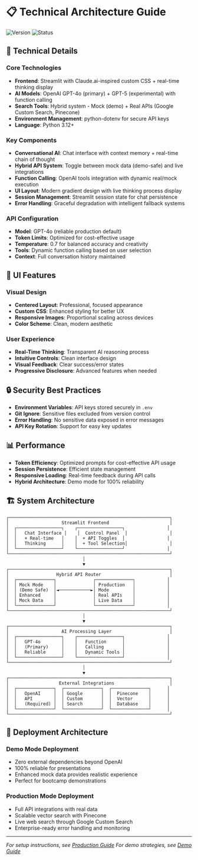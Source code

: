 # 📋 Technical Architecture Guide

![Version](https://img.shields.io/badge/Version-2.4.0-blue)
![Status](https://img.shields.io/badge/Status-Production%20Ready-brightgreen)

## 🔧 Technical Details

### Core Technologies
- **Frontend**: Streamlit with Claude.ai-inspired custom CSS + real-time thinking display
- **AI Models**: OpenAI GPT-4o (primary) + GPT-5 (experimental) with function calling
- **Search Tools**: Hybrid system - Mock (demo) + Real APIs (Google Custom Search, Pinecone)
- **Environment Management**: python-dotenv for secure API keys
- **Language**: Python 3.12+

### Key Components
- **Conversational AI**: Chat interface with context memory + real-time chain of thought
- **Hybrid API System**: Toggle between mock data (demo-safe) and live integrations
- **Function Calling**: OpenAI tools integration with dynamic real/mock execution
- **UI Layout**: Modern gradient design with live thinking process display
- **Session Management**: Streamlit session state for chat persistence
- **Error Handling**: Graceful degradation with intelligent fallback systems

### API Configuration
- **Model**: GPT-4o (reliable production default)
- **Token Limits**: Optimized for cost-effective usage
- **Temperature**: 0.7 for balanced accuracy and creativity
- **Tools**: Dynamic function calling based on user selection
- **Context**: Full conversation history maintained

## 🎨 UI Features

### Visual Design
- **Centered Layout**: Professional, focused appearance
- **Custom CSS**: Enhanced styling for better UX
- **Responsive Images**: Proportional scaling across devices
- **Color Scheme**: Clean, modern aesthetic

### User Experience
- **Real-Time Thinking**: Transparent AI reasoning process
- **Intuitive Controls**: Clean interface design
- **Visual Feedback**: Clear success/error states
- **Progressive Disclosure**: Advanced features when needed

## 🔒 Security Best Practices

- **Environment Variables**: API keys stored securely in `.env`
- **Git Ignore**: Sensitive files excluded from version control
- **Error Handling**: No sensitive data exposed in error messages
- **API Key Rotation**: Support for easy key updates

## 📊 Performance

- **Token Efficiency**: Optimized prompts for cost-effective API usage
- **Session Persistence**: Efficient state management
- **Responsive Loading**: Real-time feedback during API calls
- **Hybrid Architecture**: Demo mode for 100% reliability

## 🏗️ **System Architecture**

```
┌─────────────────────────────────────────────────────────────┐
│                    Streamlit Frontend                       │
│  ┌─────────────────┐    ┌─────────────────┐                │
│  │   Chat Interface │    │  Control Panel  │                │
│  │   + Real-time   │    │  + API Toggles  │                │
│  │   Thinking      │    │  + Tool Selection│                │
│  └─────────────────┘    └─────────────────┘                │
└─────────────────────────────────────────────────────────────┘
                             │
                             ▼
┌─────────────────────────────────────────────────────────────┐
│                  Hybrid API Router                          │
│  ┌──────────────┐              ┌──────────────┐            │
│  │ Mock Mode    │              │ Production   │            │
│  │ (Demo Safe)  │◄────────────►│ Mode         │            │
│  │ Enhanced     │              │ Real APIs    │            │
│  │ Mock Data    │              │ Live Data    │            │
│  └──────────────┘              └──────────────┘            │
└─────────────────────────────────────────────────────────────┘
                             │
                             ▼
┌─────────────────────────────────────────────────────────────┐
│                    AI Processing Layer                      │
│  ┌─────────────────┐    ┌─────────────────┐                │
│  │   GPT-4o        │    │   Function      │                │
│  │   (Primary)     │    │   Calling       │                │
│  │   Reliable      │    │   Dynamic Tools │                │
│  └─────────────────┘    └─────────────────┘                │
└─────────────────────────────────────────────────────────────┘
                             │
                             ▼
┌─────────────────────────────────────────────────────────────┐
│                   External Integrations                     │
│  ┌──────────────┐  ┌──────────────┐  ┌──────────────┐      │
│  │   OpenAI     │  │ Google       │  │  Pinecone    │      │
│  │   API        │  │ Custom       │  │  Vector      │      │
│  │   (Required) │  │ Search       │  │  Database    │      │
│  └──────────────┘  └──────────────┘  └──────────────┘      │
└─────────────────────────────────────────────────────────────┘
```

## 🚀 **Deployment Architecture**

### **Demo Mode Deployment**
- Zero external dependencies beyond OpenAI
- 100% reliable for presentations
- Enhanced mock data provides realistic experience
- Perfect for bootcamp demonstrations

### **Production Mode Deployment**
- Full API integrations with real data
- Scalable vector search with Pinecone
- Live web search through Google Custom Search
- Enterprise-ready error handling and monitoring

---

*For setup instructions, see [Production Guide](PRODUCTION_GUIDE.md)*
*For demo strategies, see [Demo Guide](../DEMOS.md)*